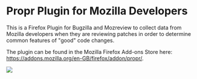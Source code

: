 # Propr Plugin for Mozilla Developers
This is a Firefox Plugin for Bugzilla and Mozreview to collect data from Mozilla developers when they are reviewing patches in order to determine common features of "good" code changes.

The plugin can be found in the Mozilla Firefox Add-ons Store here: https://addons.mozilla.org/en-GB/firefox/addon/propr/.

![](https://github.com/achyudhk/Propr-Firefox-Plugin/blob/master/Screenshot.png)
